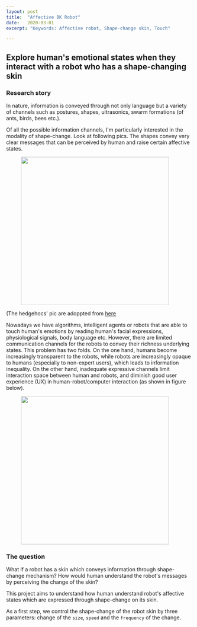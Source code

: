 ```yaml
---
layout: post
title:  "Affective BK Robot"
date:   2020-03-01
excerpt: "Keywords: Affective robot, Shape-change skin, Touch"

---
```



<!-- <iframe src="https://ghbtns.com/github-btn.html?user=TaylanTatli&repo=Halve&type=star&count=true&size=large" frameborder="0" scrolling="0" width="160px" height="30px"></iframe>     -->

## Explore human's emotional states when they interact with a robot who has a shape-changing skin
 
### Research story
In nature, information is conveyed through not only language but a variety of channels such as postures, shapes, ultrasonics, swarm formations (of ants, birds, bees etc.).

Of all the possible information channels, I'm particularly interested in the modality of shape-change. Look at following pics. The shapes convey very clear messages that can be perceived by human and raise certain affective states.

<figure>
<img src="{{site.baseurl}}/images/bk_robot/in_nature.png" style = "width:400px"/>
</figure>

(The hedgehocs' pic are adoppted from [here](http://blog.critterconnection.cc/spine-language/)

Nowadays we have algorithms, intelligent agents or robots that are able to touch human's emotions by reading human's facial expressions, physiological signals, body language etc. However, there are limited communication channels for the robots to convey their richness underlying states. This problem has two folds. On the one hand, humans become increasingly transparent to the robots, while robots are increasingly opaque to humans (especially to non-expert users), which leads to information inequality. On the other hand, inadequate expressive channels limit interaction space between human and robots, and diminish good user experience (UX) in human-robot/computer interaction (as shown in figure below).


<!-- {% capture images %}
  {{ site.url }}/images/bk_robot/HRI_info_trans.png
{% endcapture %}
{% include gallery images=images caption="Human-robot/computer information channels" cols=3 %} -->

<figure>
<img src="{{site.baseurl}}/images/bk_robot/HRI_info_trans.png" style = "width:400px"/>
</figure>

### The question
What if a robot has a skin which conveys information through shape-change mechanism? How would human understand the robot's messages by perceiving the change of the skin? 

This project aims to understand how human understand robot's affective states which are expressed through shape-change on its skin.

As a first step, we control the shape-change of the robot skin by three parameters: change of the `size`, `speed` and the `frequency` of the change.

